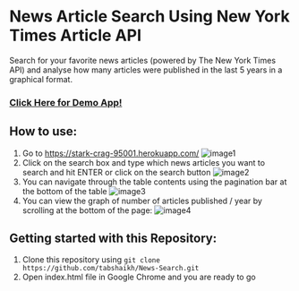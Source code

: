 # News Article Search Using New York Times Article API
Search for your favorite news articles (powered by The New York Times API) 
and analyse how many articles were published in the last 5 years in a graphical format. 

### [Click Here for Demo App!](https://stark-crag-95001.herokuapp.com/)

## How to use:
1. Go to https://stark-crag-95001.herokuapp.com/
![image1](https://user-images.githubusercontent.com/31198893/79095717-c4d40c00-7d78-11ea-8539-61ce18ea922b.png)
2. Click on the search box and type which news articles you want to search and hit ENTER or click on the search button
![image2](https://user-images.githubusercontent.com/31198893/79095825-15e40000-7d79-11ea-8c6f-7c03b1f8a00e.png)
3. You can navigate through the table contents using the pagination bar at the bottom of the table 
![image3](https://user-images.githubusercontent.com/31198893/79095818-0f558880-7d79-11ea-99b6-ec4088a5d330.png)
4. You can view the graph of number of articles published / year by scrolling at the bottom of the page:
![image4](https://user-images.githubusercontent.com/31198893/79095830-1a101d80-7d79-11ea-9ed4-843f7b4b82b2.png)

## Getting started with this Repository:
1. Clone this repository using `git clone https://github.com/tabshaikh/News-Search.git`
2. Open index.html file in Google Chrome and you are ready to go 
